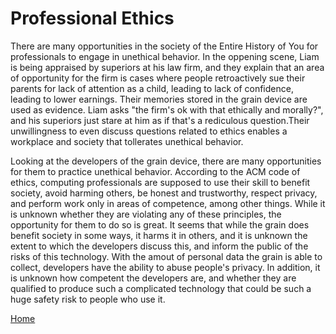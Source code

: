 # Professional Ethics

There are many opportunities in the society of the Entire History of You for professionals to engage in unethical behavior. In the oppening scene, Liam is being appraised by superiors at his law firm, and they explain that an area of opportunity for the firm is cases where people retroactively sue their parents for lack of attention as a child, leading to lack of confidence, leading to lower earnings. Their memories stored in the grain device are used as evidence. Liam asks "the firm's ok with that ethically and morally?", and his superiors just stare at him as if that's a rediculous question.Their unwillingness to even discuss questions related to ethics enables a workplace and society that tollerates unethical behavior.

Looking at the developers of the grain device, there are many opportunities for them to practice unethical behavior. According to the ACM code of ethics, computing professionals are supposed to use their skill to benefit society, avoid harming others, be honest and trustworthy, respect privacy, and perform work only in areas of competence, among other things. While it is unknown whether they are violating any of these principles, the opportunity for them to do so is great. It seems that while the grain does benefit society in some ways, it harms it in others, and it is unknown the extent to which the developers discuss this, and inform the public of the risks of this technology. With the amout of personal data the grain is able to collect, developers have the ability to abuse people's privacy. In addition, it is unknown how competent the developers are, and whether they are qualified to produce such a complicated technology that could be such a huge safety risk to people who use it.

[Home](https://saahilclaypool.github.io/blackmirror/)